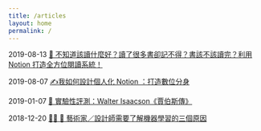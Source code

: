 ```yaml
---
title: /articles
layout: home
permalink: /
---
```


2019-08-13 [📖 不知道該讀什麼好？讀了很多書卻記不得？書該不該讀完？利用 Notion 打造全方位閱讀系統！](https://ipfs.io/ipfs/QmUyAsTqEcTWYgqteWEp1TbAPE49d1dggb5AQMeRtuhYuS)

2019-08-07 [✍️我如何設計個人化 Notion ：打造數位分身](https://ipfs.io/ipfs/QmPKRcptz2exAL1UYFLe5LqVk9EJGVMPHbuPZSq2x2T8Pt)

2019-01-07 [🍎 實驗性評測：Walter Isaacson《賈伯斯傳》](https://ipfs.io/ipfs/QmQ8BvDAakN8ynvQ4C8vmLyAFDSdH2eGyZMtTrRmPSVamN)

2018-12-20 [ 👩‍🎨 🤖 藝術家／設計師需要了解機器學習的三個原因](https://ipfs.io/ipfs/QmPYNg9KrkwiRUU3BZwNDm6JUCwYtD77yX3VNzvoFJVf6n)


